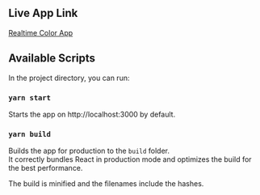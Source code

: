 ## Live App Link  

[Realtime Color App](https://distracted-kepler-649015.netlify.app)  

## Available Scripts

In the project directory, you can run:

### `yarn start`

Starts the app on http://localhost:3000 by default.

### `yarn build`

Builds the app for production to the `build` folder.\
It correctly bundles React in production mode and optimizes the build for the best performance.

The build is minified and the filenames include the hashes.
